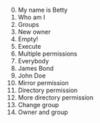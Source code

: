 0. My name is Betty
1. Who am I
2. Groups
3. New owner
4. Empty!
5. Execute
6. Multiple permissions
7. Everybody
8. James Bond
9. John Doe
10. Mirror permission
11. Directory permission
12. More directory permission
13. Change group
14. Owner and group
